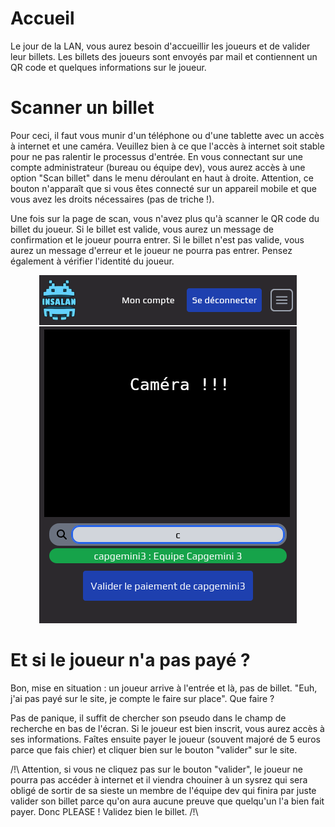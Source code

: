 # Accueil

Le jour de la LAN, vous aurez besoin d'accueillir les joueurs et de valider leur
billets. Les billets des joueurs sont envoyés par mail et contiennent un QR code
et quelques informations sur le joueur. 

# Scanner un billet

Pour ceci, il faut vous munir d'un téléphone ou d'une tablette avec un accès à
internet et une caméra. Veuillez bien à ce que l'accès à internet soit stable
pour ne pas ralentir le processus d'entrée. En vous connectant sur une compte
administrateur (bureau ou équipe dev), vous aurez accès à une option "Scan
billet" dans le menu déroulant en haut à droite. Attention, ce bouton n'apparaît
que si vous êtes connecté sur un appareil mobile et que vous avez les droits
nécessaires (pas de triche !).

Une fois sur la page de scan, vous n'avez plus qu'à scanner le QR code du billet
du joueur. Si le billet est valide, vous aurez un message de confirmation et le
joueur pourra entrer. Si le billet n'est pas valide, vous aurez un message
d'erreur et le joueur ne pourra pas entrer. Pensez également à vérifier
l'identité du joueur.

<p align="center">
  <img src="../assets/images/scan.png" />
</p>


# Et si le joueur n'a pas payé ?

Bon, mise en situation : un joueur arrive à l'entrée et là, pas de billet. "Euh,
j'ai pas payé sur le site, je compte le faire sur place". Que faire ?

Pas de panique, il suffit de chercher son pseudo dans le champ de recherche en
bas de l'écran. Si le joueur est bien inscrit, vous aurez accès à ses
informations. Faîtes ensuite payer le joueur (souvent majoré de 5 euros parce
que fais chier) et cliquer bien sur le bouton "valider" sur le site.

/!\ Attention, si vous ne cliquez pas sur le bouton "valider", le joueur ne
pourra pas accéder à internet et il viendra chouiner à un sysrez qui sera obligé
de sortir de sa sieste un membre de l'équipe dev qui finira par juste valider
son billet parce qu'on aura aucune preuve que quelqu'un l'a bien fait payer.
Donc PLEASE ! Validez bien le billet. /!\

